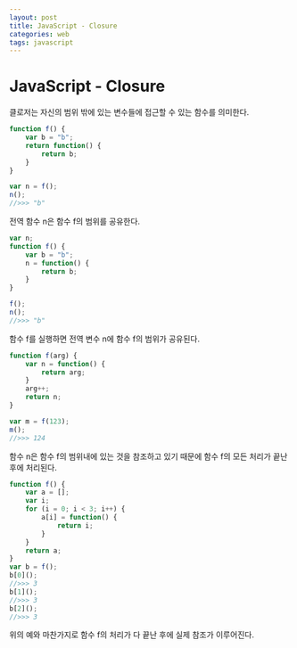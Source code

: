 ```yaml
---
layout: post
title: JavaScript - Closure
categories: web
tags: javascript
---
```


# JavaScript - Closure

클로저는 자신의 범위 밖에 있는 변수들에 접근할 수 있는 함수를 의미한다.

```javascript
function f() {
    var b = "b";
    return function() {
        return b;
    }
}

var n = f();
n();
//>>> "b"
```

전역  함수 n은 함수 f의 범위를 공유한다.

```javascript
var n;
function f() {
	var b = "b";
    n = function() {
        return b;
    }
}

f();
n();
//>>> "b"
```

함수 f를 실행하면 전역 변수 n에 함수 f의 범위가 공유된다.

```javascript
function f(arg) {
    var n = function() {
        return arg;
    }
    arg++;
    return n;
}

var m = f(123);
m();
//>>> 124
```

함수 n은 함수 f의 범위내에 있는 것을 참조하고 있기 때문에 함수 f의 모든 처리가 끝난 후에 처리된다.

```javascript
function f() {
    var a = [];
    var i;
    for (i = 0; i < 3; i++) {
        a[i] = function() {
            return i;
        }
    }
    return a;    
}
var b = f();
b[0]();
//>>> 3
b[1]();
//>>> 3
b[2]();
//>>> 3
```

위의 예와 마찬가지로 함수 f의 처리가 다 끝난 후에 실제 참조가 이루어진다.


